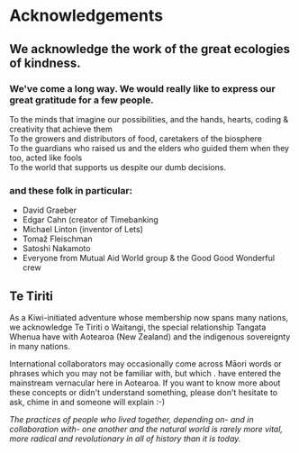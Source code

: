 # Acknowledgements

## We acknowledge the work of the great ecologies of kindness.

### We've come a long way. We would really like to express our great gratitude for a few people.

To the minds that imagine our possibilities, and the hands, hearts, coding & creativity that achieve them  
To the growers and distributors of food, caretakers of the biosphere  
To the guardians who raised us and the elders who guided them when they too, acted like fools  
To the world that supports us despite our dumb decisions.

### and these folk in particular:

* David Graeber
* Edgar Cahn \(creator of Timebanking
* Michael Linton \(inventor of Lets\) 
* Tomaž Fleischman
* Satoshi Nakamoto 
* Everyone from Mutual Aid World group & the Good Good Wonderful crew

## Te Tiriti

As a Kiwi-initiated adventure whose membership now spans many nations, we acknowledge Te Tiriti o Waitangi, the special relationship Tangata Whenua have with Aotearoa \(New Zealand\) and the indigenous sovereignty in many nations.   
  
International collaborators may occasionally come across Māori words or phrases which you may not be familiar with, but which . have entered the mainstream vernacular here in Aotearoa. If you want to know more about these concepts or didn't understand something, please don't hesitate to ask, chime in and someone will explain :-\)

_The practices of people who lived together, depending on- and in collaboration with- one another and the natural world is rarely more vital, more radical and revolutionary in all of history than it is today._

